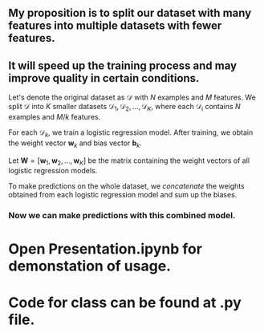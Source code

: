 ## My proposition is to split our dataset with many features into multiple datasets with fewer features.
## It will speed up the training process and may improve quality in certain conditions.

Let's denote the original dataset as $\mathcal{D}$ with $N$ examples and $M$ features. We split $\mathcal{D}$ into $K$ smaller datasets ${\mathcal{D}_1, \mathcal{D}_2, \ldots, \mathcal{D}_K}$, where each $\mathcal{D}_i$ contains $N$ examples and $M/k$ features.

For each $\mathcal{D}_k$, we train a logistic regression model. After training, we obtain the weight vector $\mathbf{w}_k$ and bias vector $\mathbf{b}_k$.

Let $\mathbf{W} = [\mathbf{w}_1, \mathbf{w}_2, \ldots, \mathbf{w}_K]$ be the matrix containing the weight vectors of all logistic regression models.

To make predictions on the whole dataset, we *concatenate* the weights obtained from each logistic regression model and sum up the biases.

### Now we can make predictions with this combined model.

# Open Presentation.ipynb for demonstation of usage. 

# Code for class can be found at .py file.
